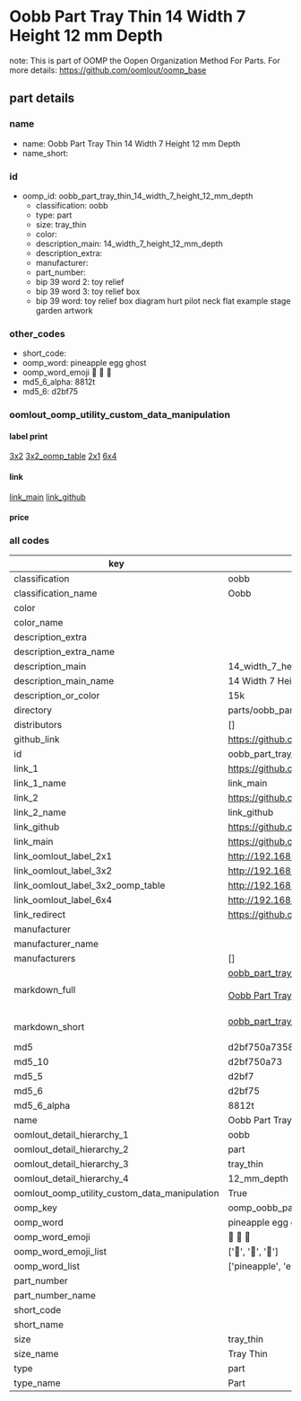 # Oobb Part Tray Thin 14 Width 7 Height 12 mm Depth  

note: This is part of OOMP the Oopen Organization Method For Parts. For more details: https://github.com/oomlout/oomp_base

##  part details
  







### name
* name: Oobb Part Tray Thin 14 Width 7 Height 12 mm Depth
* name_short: 
### id
* oomp_id: oobb_part_tray_thin_14_width_7_height_12_mm_depth
  * classification: oobb
  * type: part
  * size: tray_thin
  * color: 
  * description_main: 14_width_7_height_12_mm_depth
  * description_extra: 
  * manufacturer: 
  * part_number: 
  * bip 39 word 2: toy relief
  * bip 39 word 3: toy relief box
  * bip 39 word: toy relief box diagram hurt pilot neck flat example stage garden artwork

### other_codes
* short_code: 
* oomp_word: pineapple egg ghost
* oomp_word_emoji :pineapple: :egg: :ghost:
* md5_6_alpha: 8812t
* md5_6: d2bf75






### oomlout_oomp_utility_custom_data_manipulation
#### label print
[3x2](http://192.168.1.245:1112/?label=oomp%208812t)
[3x2_oomp_table](http://192.168.1.108:1112/?label=oomp%208812t)
[2x1](http://192.168.1.242:1112/?label=oomp%208812t)
[6x4](http://192.168.1.55:1112/?label=oomp%208812t)    

#### link

[link_main](https://github.com/oomlout/oomlout_oomp_version_1_messy/tree/main/parts/oobb_part_tray_thin_14_width_7_height_12_mm_depth) [link_github](https://github.com/oomlout/oomlout_oomp_version_1_messy/tree/main/parts/oobb_part_tray_thin_14_width_7_height_12_mm_depth)                             

#### price







### all codes 
| key | value |  
| --- | --- |  
| classification | oobb |  
| classification_name | Oobb |  
| color |  |  
| color_name |  |  
| description_extra |  |  
| description_extra_name |  |  
| description_main | 14_width_7_height_12_mm_depth |  
| description_main_name | 14 Width 7 Height 12 mm Depth |  
| description_or_color | 15k |  
| directory | parts/oobb_part_tray_thin_14_width_7_height_12_mm_depth |  
| distributors | [] |  
| github_link | https://github.com/oomlout/oomlout_oomp_part_src/tree/main/parts/oobb_part_tray_thin_14_width_7_height_12_mm_depth |  
| id | oobb_part_tray_thin_14_width_7_height_12_mm_depth |  
| link_1 | https://github.com/oomlout/oomlout_oomp_version_1_messy/tree/main/parts/oobb_part_tray_thin_14_width_7_height_12_mm_depth |  
| link_1_name | link_main |  
| link_2 | https://github.com/oomlout/oomlout_oomp_version_1_messy/tree/main/parts/oobb_part_tray_thin_14_width_7_height_12_mm_depth |  
| link_2_name | link_github |  
| link_github | https://github.com/oomlout/oomlout_oomp_version_1_messy/tree/main/parts/oobb_part_tray_thin_14_width_7_height_12_mm_depth |  
| link_main | https://github.com/oomlout/oomlout_oomp_version_1_messy/tree/main/parts/oobb_part_tray_thin_14_width_7_height_12_mm_depth |  
| link_oomlout_label_2x1 | http://192.168.1.242:1112/?label=oomp%208812t |  
| link_oomlout_label_3x2 | http://192.168.1.245:1112/?label=oomp%208812t |  
| link_oomlout_label_3x2_oomp_table | http://192.168.1.108:1112/?label=oomp%208812t |  
| link_oomlout_label_6x4 | http://192.168.1.55:1112/?label=oomp%208812t |  
| link_redirect | https://github.com/oomlout/oomlout_oomp_version_1_messy/tree/main/parts/oobb_part_tray_thin_14_width_7_height_12_mm_depth |  
| manufacturer |  |  
| manufacturer_name |  |  
| manufacturers | [] |  
| markdown_full | [oobb_part_tray_thin_14_width_7_height_12_mm_depth](none)<br>[](none)<br>[Oobb Part Tray Thin 14 Width 7 Height 12 Mm Depth](none)<br><br> |  
| markdown_short | [oobb_part_tray_thin_14_width_7_height_12_mm_depth](none)<br><br> |  
| md5 | d2bf750a7358927693b7e3ce352d5733 |  
| md5_10 | d2bf750a73 |  
| md5_5 | d2bf7 |  
| md5_6 | d2bf75 |  
| md5_6_alpha | 8812t |  
| name | Oobb Part Tray Thin 14 Width 7 Height 12 mm Depth |  
| oomlout_detail_hierarchy_1 | oobb |  
| oomlout_detail_hierarchy_2 | part |  
| oomlout_detail_hierarchy_3 | tray_thin |  
| oomlout_detail_hierarchy_4 | 12_mm_depth |  
| oomlout_oomp_utility_custom_data_manipulation | True |  
| oomp_key | oomp_oobb_part_tray_thin_14_width_7_height_12_mm_depth |  
| oomp_word | pineapple egg ghost |  
| oomp_word_emoji | :pineapple: :egg: :ghost: |  
| oomp_word_emoji_list | [':pineapple:', ':egg:', ':ghost:'] |  
| oomp_word_list | ['pineapple', 'egg', 'ghost'] |  
| part_number |  |  
| part_number_name |  |  
| short_code |  |  
| short_name |  |  
| size | tray_thin |  
| size_name | Tray Thin |  
| type | part |  
| type_name | Part |  
